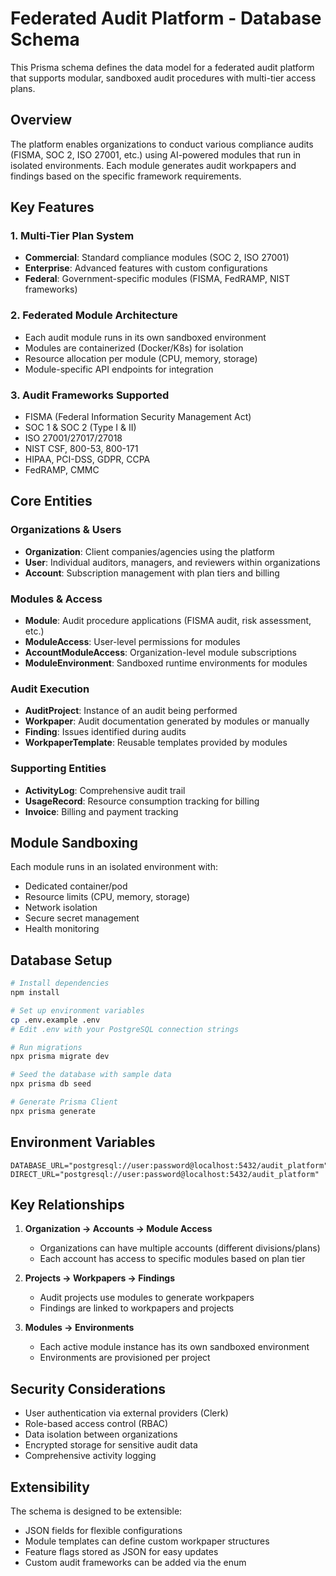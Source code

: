 # Federated Audit Platform - Database Schema

This Prisma schema defines the data model for a federated audit platform that supports modular, sandboxed audit procedures with multi-tier access plans.

## Overview

The platform enables organizations to conduct various compliance audits (FISMA, SOC 2, ISO 27001, etc.) using AI-powered modules that run in isolated environments. Each module generates audit workpapers and findings based on the specific framework requirements.

## Key Features

### 1. **Multi-Tier Plan System**
- **Commercial**: Standard compliance modules (SOC 2, ISO 27001)
- **Enterprise**: Advanced features with custom configurations
- **Federal**: Government-specific modules (FISMA, FedRAMP, NIST frameworks)

### 2. **Federated Module Architecture**
- Each audit module runs in its own sandboxed environment
- Modules are containerized (Docker/K8s) for isolation
- Resource allocation per module (CPU, memory, storage)
- Module-specific API endpoints for integration

### 3. **Audit Frameworks Supported**
- FISMA (Federal Information Security Management Act)
- SOC 1 & SOC 2 (Type I & II)
- ISO 27001/27017/27018
- NIST CSF, 800-53, 800-171
- HIPAA, PCI-DSS, GDPR, CCPA
- FedRAMP, CMMC

## Core Entities

### Organizations & Users
- **Organization**: Client companies/agencies using the platform
- **User**: Individual auditors, managers, and reviewers within organizations
- **Account**: Subscription management with plan tiers and billing

### Modules & Access
- **Module**: Audit procedure applications (FISMA audit, risk assessment, etc.)
- **ModuleAccess**: User-level permissions for modules
- **AccountModuleAccess**: Organization-level module subscriptions
- **ModuleEnvironment**: Sandboxed runtime environments for modules

### Audit Execution
- **AuditProject**: Instance of an audit being performed
- **Workpaper**: Audit documentation generated by modules or manually
- **Finding**: Issues identified during audits
- **WorkpaperTemplate**: Reusable templates provided by modules

### Supporting Entities
- **ActivityLog**: Comprehensive audit trail
- **UsageRecord**: Resource consumption tracking for billing
- **Invoice**: Billing and payment tracking

## Module Sandboxing

Each module runs in an isolated environment with:
- Dedicated container/pod
- Resource limits (CPU, memory, storage)
- Network isolation
- Secure secret management
- Health monitoring

## Database Setup

```bash
# Install dependencies
npm install

# Set up environment variables
cp .env.example .env
# Edit .env with your PostgreSQL connection strings

# Run migrations
npx prisma migrate dev

# Seed the database with sample data
npx prisma db seed

# Generate Prisma Client
npx prisma generate
```

## Environment Variables

```env
DATABASE_URL="postgresql://user:password@localhost:5432/audit_platform"
DIRECT_URL="postgresql://user:password@localhost:5432/audit_platform"
```

## Key Relationships

1. **Organization → Accounts → Module Access**
   - Organizations can have multiple accounts (different divisions/plans)
   - Each account has access to specific modules based on plan tier

2. **Projects → Workpapers → Findings**
   - Audit projects use modules to generate workpapers
   - Findings are linked to workpapers and projects

3. **Modules → Environments**
   - Each active module instance has its own sandboxed environment
   - Environments are provisioned per project

## Security Considerations

- User authentication via external providers (Clerk)
- Role-based access control (RBAC)
- Data isolation between organizations
- Encrypted storage for sensitive audit data
- Comprehensive activity logging

## Extensibility

The schema is designed to be extensible:
- JSON fields for flexible configurations
- Module templates can define custom workpaper structures
- Feature flags stored as JSON for easy updates
- Custom audit frameworks can be added via the enum